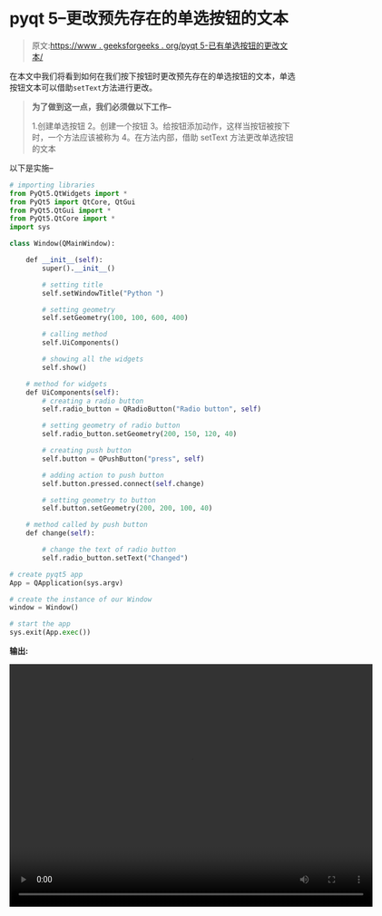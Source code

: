# pyqt 5–更改预先存在的单选按钮的文本

> 原文:[https://www . geeksforgeeks . org/pyqt 5-已有单选按钮的更改文本/](https://www.geeksforgeeks.org/pyqt5-change-text-of-pre-existing-radio-button/)

在本文中我们将看到如何在我们按下按钮时更改预先存在的单选按钮的文本，单选按钮文本可以借助`setText`方法进行更改。

> **为了做到这一点，我们必须做以下工作–**
> 
> 1.创建单选按钮
> 2。创建一个按钮
> 3。给按钮添加动作，这样当按钮被按下时，一个方法应该被称为
> 4。在方法内部，借助 setText 方法更改单选按钮的文本

以下是实施–

```py
# importing libraries
from PyQt5.QtWidgets import * 
from PyQt5 import QtCore, QtGui
from PyQt5.QtGui import * 
from PyQt5.QtCore import * 
import sys

class Window(QMainWindow):

    def __init__(self):
        super().__init__()

        # setting title
        self.setWindowTitle("Python ")

        # setting geometry
        self.setGeometry(100, 100, 600, 400)

        # calling method
        self.UiComponents()

        # showing all the widgets
        self.show()

    # method for widgets
    def UiComponents(self):
        # creating a radio button
        self.radio_button = QRadioButton("Radio button", self)

        # setting geometry of radio button
        self.radio_button.setGeometry(200, 150, 120, 40)

        # creating push button
        self.button = QPushButton("press", self)

        # adding action to push button
        self.button.pressed.connect(self.change)

        # setting geometry to button
        self.button.setGeometry(200, 200, 100, 40)

    # method called by push button
    def change(self):

        # change the text of radio button
        self.radio_button.setText("Changed")

# create pyqt5 app
App = QApplication(sys.argv)

# create the instance of our Window
window = Window()

# start the app
sys.exit(App.exec())
```

**输出:**

<video class="wp-video-shortcode" id="video-395758-1" width="640" height="428" preload="metadata" controls=""><source type="video/mp4" src="https://media.geeksforgeeks.org/wp-content/uploads/20200409025028/Python-09-04-2020-02_50_07.mp4?_=1">[https://media.geeksforgeeks.org/wp-content/uploads/20200409025028/Python-09-04-2020-02_50_07.mp4](https://media.geeksforgeeks.org/wp-content/uploads/20200409025028/Python-09-04-2020-02_50_07.mp4)</video>